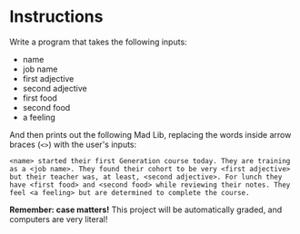 # Instructions  
Write a program that takes the following inputs:
- name
- job name
- first adjective
- second adjective
- first food
- second food
- a feeling


And then prints out the following Mad Lib, replacing the words inside arrow braces (`<>`) with the user's inputs:
```
<name> started their first Generation course today. They are training as a <job name>. They found their cohort to be very <first adjective> but their teacher was, at least, <second adjective>. For lunch they have <first food> and <second food> while reviewing their notes. They feel <a feeling> but are determined to complete the course.
```

**Remember: case matters!** This project will be automatically graded, and computers are very literal!